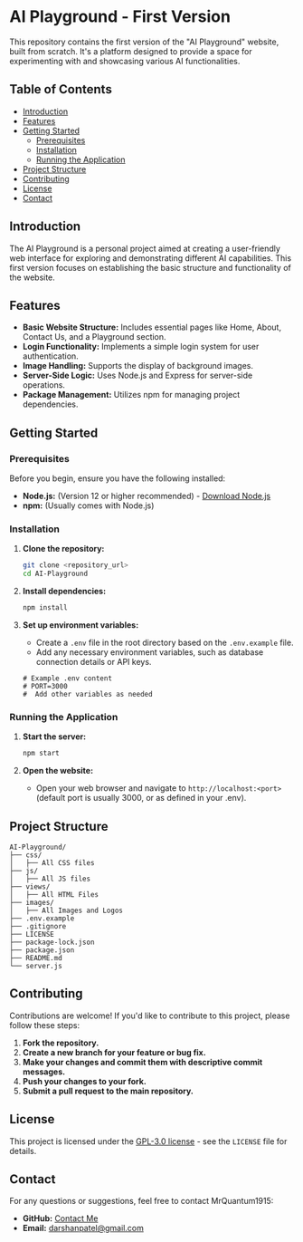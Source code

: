 # AI Playground - First Version

This repository contains the first version of the "AI Playground" website, built from scratch. It's a platform designed to provide a space for experimenting with and showcasing various AI functionalities.

## Table of Contents

-   [Introduction](#introduction)
-   [Features](#features)
-   [Getting Started](#getting-started)
    -   [Prerequisites](#prerequisites)
    -   [Installation](#installation)
    -   [Running the Application](#running-the-application)
-   [Project Structure](#project-structure)
-   [Contributing](#contributing)
-   [License](#license)
-   [Contact](#contact)

## Introduction

The AI Playground is a personal project aimed at creating a user-friendly web interface for exploring and demonstrating different AI capabilities. This first version focuses on establishing the basic structure and functionality of the website.

## Features

-   **Basic Website Structure:** Includes essential pages like Home, About, Contact Us, and a Playground section.
-   **Login Functionality:** Implements a simple login system for user authentication.
-   **Image Handling:** Supports the display of background images.
-   **Server-Side Logic:** Uses Node.js and Express for server-side operations.
-   **Package Management:** Utilizes npm for managing project dependencies.

## Getting Started

### Prerequisites

Before you begin, ensure you have the following installed:

-   **Node.js:** (Version 12 or higher recommended) - [Download Node.js](https://nodejs.org/)
-   **npm:** (Usually comes with Node.js)

### Installation

1.  **Clone the repository:**

    ```bash
    git clone <repository_url>
    cd AI-Playground
    ```

2.  **Install dependencies:**

    ```bash
    npm install
    ```

3.  **Set up environment variables:**

    -   Create a `.env` file in the root directory based on the `.env.example` file.
    -   Add any necessary environment variables, such as database connection details or API keys.

    ```
    # Example .env content
    # PORT=3000
    #  Add other variables as needed
    ```

### Running the Application

1.  **Start the server:**

    ```bash
    npm start
    ```

2.  **Open the website:**

    -   Open your web browser and navigate to `http://localhost:<port>` (default port is usually 3000, or as defined in your .env).

## Project Structure
```
AI-Playground/
├── css/
│   ├── All CSS files
├── js/
│   ├── All JS files
├── views/
│   ├── All HTML Files
├── images/
│   ├── All Images and Logos
├── .env.example
├── .gitignore
├── LICENSE
├── package-lock.json
├── package.json
├── README.md
└── server.js
```
## Contributing

Contributions are welcome! If you'd like to contribute to this project, please follow these steps:

1.  **Fork the repository.**
2.  **Create a new branch for your feature or bug fix.**
3.  **Make your changes and commit them with descriptive commit messages.**
4.  **Push your changes to your fork.**
5.  **Submit a pull request to the main repository.**

## License

This project is licensed under the [GPL-3.0 license](LICENSE) - see the `LICENSE` file for details.

## Contact

For any questions or suggestions, feel free to contact MrQuantum1915:

-   **GitHub:** [Contact Me](https://github.com/MrQuantum1915)
-   **Email:** darshanpatel@gmail.com
